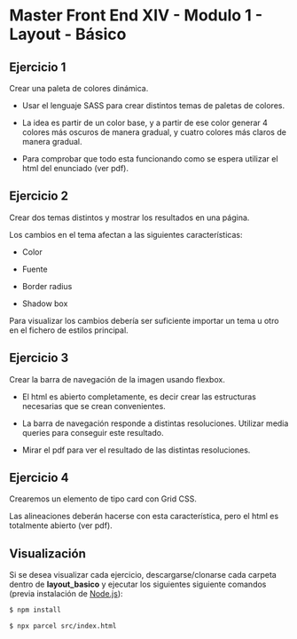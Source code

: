 # Master Front End XIV - Modulo 1 - Layout - Básico

## Ejercicio 1

Crear una paleta de colores dinámica.

- Usar el lenguaje SASS para crear distintos temas de paletas de colores.

- La idea es partir de un color base, y a partir de ese color generar 4 colores más oscuros de manera gradual, y cuatro colores más claros de manera gradual.

- Para comprobar que todo esta funcionando como se espera utilizar el html del enunciado (ver pdf).

## Ejercicio 2

Crear dos temas distintos y mostrar los resultados en una página.

Los cambios en el tema afectan a las siguientes características:

- Color

- Fuente

- Border radius

- Shadow box

Para visualizar los cambios debería ser suficiente importar un tema u otro en el fichero de estilos principal.

## Ejercicio 3

Crear la barra de navegación de la imagen usando flexbox.

- El html es abierto completamente, es decir crear las estructuras necesarias que se crean convenientes.

- La barra de navegación responde a distintas resoluciones. Utilizar media queries para conseguir este resultado.

- Mirar el pdf para ver el resultado de las distintas resoluciones.

## Ejercicio 4

Crearemos un elemento de tipo card con Grid CSS.

Las alineaciones deberán hacerse con esta característica, pero el html es totalmente abierto (ver pdf).

## Visualización

Si se desea visualizar cada ejercicio, descargarse/clonarse cada carpeta dentro de **layout_basico** y ejecutar los siguientes siguiente comandos (previa instalación de [Node.js](https://nodejs.org/es/download/)):

```bash
$ npm install
```

```bash
$ npx parcel src/index.html
```